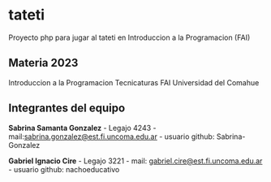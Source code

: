 # tateti

Proyecto php para jugar al tateti en Introduccion a la Programacion (FAI)

## Materia 2023

Introduccion a la Programacion
Tecnicaturas
FAI
Universidad del Comahue

## Integrantes del equipo

**Sabrina Samanta Gonzalez** - Legajo 4243 - mail:sabrina.gonzalez@est.fi.uncoma.edu.ar - usuario github: Sabrina-Gonzalez


  **Gabriel Ignacio Cire** - Legajo 3221 - mail: gabriel.cire@est.fi.uncoma.edu.ar - usuario github: nachoeducativo
